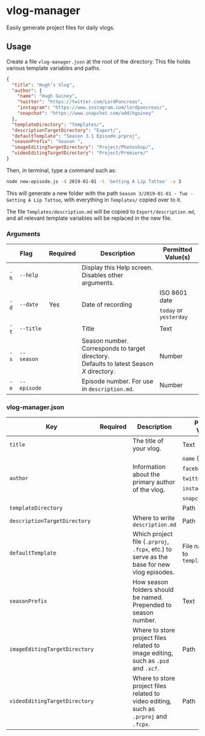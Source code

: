 # vlog-manager

Easily generate project files for daily vlogs.

## Usage

Create a file `vlog-manager.json` at the root of the directory. This file holds various template variables and paths.

```json
{
  "title": "Hugh’s Vlog",
  "author": {
    "name": "Hugh Guiney",
    "twitter": "https://twitter.com/LordPancreas",
    "instagram": "https://www.instagram.com/lordpancreas/",
    "snapchat": "https://www.snapchat.com/add/hguiney"
  },
  "templateDirectory": "Templates/",
  "descriptionTargetDirectory": "Export/",
  "defaultTemplate": "Season 3.1 Episode.prproj",
  "seasonPrefix": "Season ",
  "imageEditingTargetDirectory": "Project/Photoshop/",
  "videoEditingTargetDirectory": "Project/Premiere/"
}
```

Then, in terminal, type a command such as:

```sh
node new-episode.js -d 2019-01-01 -t 'Getting A Lip Tattoo' -s 3
```

This will generate a new folder with the path `Season 3/2019-01-01 - Tue - Getting A Lip Tattoo`, with everything in `Templates/` copied over to it.

The file `Templates/description.md` will be copied to `Export/description.md`, and all relevant template variables will be replaced in the new file.

### Arguments

<table>
<thead>
  <tr>
    <th scope="col" colspan="2">Flag</th>
    <th scope="col">Required</th>
    <th scope="col">Description</th>
    <th scope="col">Permitted Value(s)</th>
  </tr>
</thead>
<tbody>
  <tr>
    <td><code>-h</code></td>
    <td><code>--help</code></td>
    <td></td>
    <td>Display this Help screen. Disables other arguments.</td>
    <td></td>
  </tr>
  <tr>
    <td rowspan="2"><code>-d</code></td>
    <td rowspan="2"><code>--date</code></td>
    <td rowspan="2">Yes</td>
    <td rowspan="2">Date of recording</td>
    <td>ISO 8601 date</td>
  </tr>
  <tr>
    <td><code>today</code> or <code>yesterday</td>
  </tr>
  <tr>
    <td><code>-t</code></td>
    <td><code>--title</code></td>
    <td></td>
    <td>Title</td>
    <td>Text</td>
  </tr>
  <tr>
    <td><code>-s</code></td>
    <td><code>--season</code></td>
    <td></td>
    <td>Season number. Corresponds to target directory.<br />Defaults to latest Season <var>X</var> directory.</td>
    <td>Number</td>
  </tr>
  <tr>
    <td><code>-e</code></td>
    <td><code>--episode</code></td>
    <td></td>
    <td>Episode number. For use in <code>description.md</code>.</td>
    <td>Number</td>
  </tr>
</tbody>
</table>

### vlog-manager.json

<table>
<thead>
  <tr>
    <th scope="col">Key</th>
    <th scope="col">Required</th>
    <th scope="col">Description</th>
    <th scope="col">Permitted Value(s)</th>
    <th scope="col">Default Value(s)</th>
  </tr>
</thead>
<tbody>
  <tr>
    <td><code>title</code></td>
    <td></td>
    <td>The title of your vlog.</td>
    <td>Text</td>
    <td></td>
  </tr>
  <tr>
    <td rowspan="5"><code>author</code></td>
    <td rowspan="5"></td>
    <td rowspan="5">Information about the primary author of the vlog.</td>
    <td><code>name</code> (Text)</td>
    <td rowspan="5"></td>
  </tr>
  <tr>
    <td><code>facebook</code> (URL)</td>
  </tr>
  <tr>
    <td><code>twitter</code> (URL)</td>
  </tr>
  <tr>
    <td><code>instagram</code> (URL)</td>
  </tr>
  <tr>
    <td><code>snapchat</code> (URL)</td>
  </tr>
  <tr>
    <td><code>templateDirectory</code></td>
    <td></td>
    <td></td>
    <td>Path</td>
    <td><code>Templates/</code></td>
  </tr>
  <tr>
    <td><code>descriptionTargetDirectory</code></td>
    <td></td>
    <td>Where to write <code>description.md</code></td>
    <td>Path</td>
    <td><code>Export/</code></td>
  </tr>
  <tr>
    <td><code>defaultTemplate</code></td>
    <td></td>
    <td>Which project file (<code>.prproj</code>, <code>.fcpx</code>, etc.) to serve as the base for new vlog episodes.</td>
    <td>File name relative to <code>templateDirectory</code></td>
    <td></td>
  </tr>
  <tr>
    <td><code>seasonPrefix</code></td>
    <td></td>
    <td>How season folders should be named. Prepended to season number.</td>
    <td>Text</td>
    <td><code>Season </code> (with trailing space)</td>
  </tr>
  <tr>
    <td><code>imageEditingTargetDirectory</code></td>
    <td></td>
    <td>Where to store project files related to image editing, such as <code>.psd</code> and <code>.xcf</code>.</td>
    <td>Path</td>
    <td><code>Project/Photoshop/</code></td>
  </tr>
  <tr>
    <td><code>videoEditingTargetDirectory</code></td>
    <td></td>
    <td>Where to store project files related to video editing, such as <code>.prproj</code> and <code>.fcpx</code>.</td>
    <td>Path</td>
    <td><code>Project/Premiere/</code></td>
  </tr>
</tbody>
</table>
